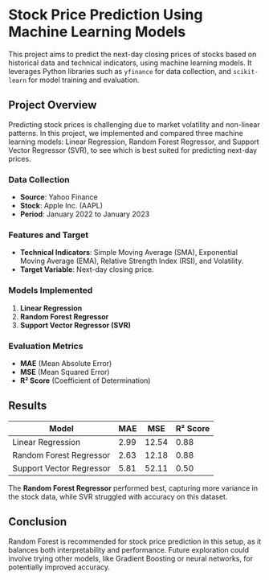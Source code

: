 # Stock Price Prediction Using Machine Learning Models

This project aims to predict the next-day closing prices of stocks based on historical data and technical indicators, using machine learning models. It leverages Python libraries such as `yfinance` for data collection, and `scikit-learn` for model training and evaluation.

## Project Overview

Predicting stock prices is challenging due to market volatility and non-linear patterns. In this project, we implemented and compared three machine learning models: Linear Regression, Random Forest Regressor, and Support Vector Regressor (SVR), to see which is best suited for predicting next-day prices.

### Data Collection

- **Source**: Yahoo Finance
- **Stock**: Apple Inc. (AAPL)
- **Period**: January 2022 to January 2023

### Features and Target
- **Technical Indicators**: Simple Moving Average (SMA), Exponential Moving Average (EMA), Relative Strength Index (RSI), and Volatility.
- **Target Variable**: Next-day closing price.

### Models Implemented
1. **Linear Regression**
2. **Random Forest Regressor**
3. **Support Vector Regressor (SVR)**

### Evaluation Metrics
- **MAE** (Mean Absolute Error)
- **MSE** (Mean Squared Error)
- **R² Score** (Coefficient of Determination)

## Results

| Model                     | MAE       | MSE       | R² Score |
|---------------------------|-----------|-----------|----------|
| Linear Regression         | 2.99      | 12.54     | 0.88     |
| Random Forest Regressor   | 2.63      | 12.18     | 0.88     |
| Support Vector Regressor  | 5.81      | 52.11     | 0.50     |

The **Random Forest Regressor** performed best, capturing more variance in the stock data, while SVR struggled with accuracy on this dataset.

## Conclusion

Random Forest is recommended for stock price prediction in this setup, as it balances both interpretability and performance. Future exploration could involve trying other models, like Gradient Boosting or neural networks, for potentially improved accuracy.

